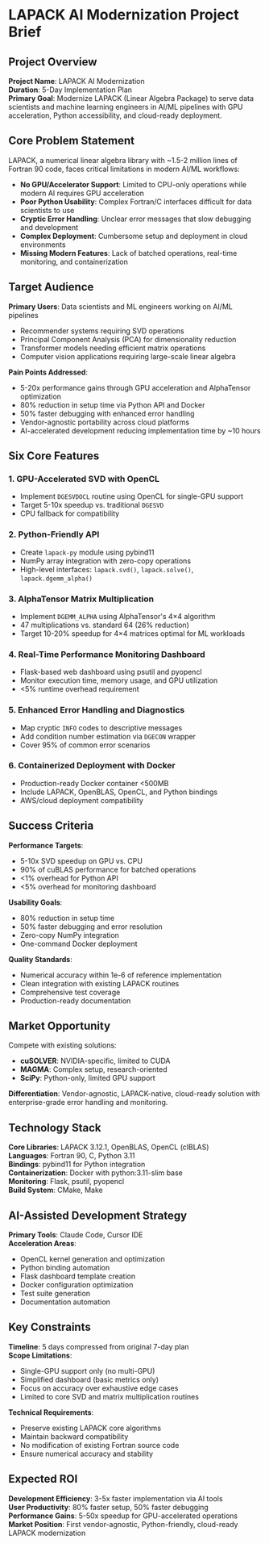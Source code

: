 # LAPACK AI Modernization Project Brief

## Project Overview

**Project Name**: LAPACK AI Modernization  
**Duration**: 5-Day Implementation Plan  
**Primary Goal**: Modernize LAPACK (Linear Algebra Package) to serve data scientists and machine learning engineers in AI/ML pipelines with GPU acceleration, Python accessibility, and cloud-ready deployment.

## Core Problem Statement

LAPACK, a numerical linear algebra library with ~1.5-2 million lines of Fortran 90 code, faces critical limitations in modern AI/ML workflows:

- **No GPU/Accelerator Support**: Limited to CPU-only operations while modern AI requires GPU acceleration
- **Poor Python Usability**: Complex Fortran/C interfaces difficult for data scientists to use
- **Cryptic Error Handling**: Unclear error messages that slow debugging and development
- **Complex Deployment**: Cumbersome setup and deployment in cloud environments
- **Missing Modern Features**: Lack of batched operations, real-time monitoring, and containerization

## Target Audience

**Primary Users**: Data scientists and ML engineers working on AI/ML pipelines
- Recommender systems requiring SVD operations
- Principal Component Analysis (PCA) for dimensionality reduction
- Transformer models needing efficient matrix operations
- Computer vision applications requiring large-scale linear algebra

**Pain Points Addressed**:
- 5-20x performance gains through GPU acceleration and AlphaTensor optimization
- 80% reduction in setup time via Python API and Docker
- 50% faster debugging with enhanced error handling
- Vendor-agnostic portability across cloud platforms
- AI-accelerated development reducing implementation time by ~10 hours

## Six Core Features

### 1. GPU-Accelerated SVD with OpenCL
- Implement `DGESVDOCL` routine using OpenCL for single-GPU support
- Target 5-10x speedup vs. traditional `DGESVD`
- CPU fallback for compatibility

### 2. Python-Friendly API
- Create `lapack-py` module using pybind11
- NumPy array integration with zero-copy operations
- High-level interfaces: `lapack.svd()`, `lapack.solve()`, `lapack.dgemm_alpha()`

### 3. AlphaTensor Matrix Multiplication
- Implement `DGEMM_ALPHA` using AlphaTensor's 4×4 algorithm  
- 47 multiplications vs. standard 64 (26% reduction)
- Target 10-20% speedup for 4×4 matrices optimal for ML workloads

### 4. Real-Time Performance Monitoring Dashboard
- Flask-based web dashboard using psutil and pyopencl
- Monitor execution time, memory usage, and GPU utilization
- <5% runtime overhead requirement

### 5. Enhanced Error Handling and Diagnostics
- Map cryptic `INFO` codes to descriptive messages
- Add condition number estimation via `DGECON` wrapper
- Cover 95% of common error scenarios

### 6. Containerized Deployment with Docker
- Production-ready Docker container <500MB
- Include LAPACK, OpenBLAS, OpenCL, and Python bindings
- AWS/cloud deployment compatibility

## Success Criteria

**Performance Targets**:
- 5-10x SVD speedup on GPU vs. CPU
- 90% of cuBLAS performance for batched operations
- <1% overhead for Python API
- <5% overhead for monitoring dashboard

**Usability Goals**:
- 80% reduction in setup time
- 50% faster debugging and error resolution
- Zero-copy NumPy integration
- One-command Docker deployment

**Quality Standards**:
- Numerical accuracy within 1e-6 of reference implementation
- Clean integration with existing LAPACK routines
- Comprehensive test coverage
- Production-ready documentation

## Market Opportunity

Compete with existing solutions:
- **cuSOLVER**: NVIDIA-specific, limited to CUDA
- **MAGMA**: Complex setup, research-oriented
- **SciPy**: Python-only, limited GPU support

**Differentiation**: Vendor-agnostic, LAPACK-native, cloud-ready solution with enterprise-grade error handling and monitoring.

## Technology Stack

**Core Libraries**: LAPACK 3.12.1, OpenBLAS, OpenCL (clBLAS)  
**Languages**: Fortran 90, C, Python 3.11  
**Bindings**: pybind11 for Python integration  
**Containerization**: Docker with python:3.11-slim base  
**Monitoring**: Flask, psutil, pyopencl  
**Build System**: CMake, Make  

## AI-Assisted Development Strategy

**Primary Tools**: Claude Code, Cursor IDE  
**Acceleration Areas**:
- OpenCL kernel generation and optimization
- Python binding automation
- Flask dashboard template creation
- Docker configuration optimization
- Test suite generation
- Documentation automation

## Key Constraints

**Timeline**: 5 days compressed from original 7-day plan  
**Scope Limitations**:
- Single-GPU support only (no multi-GPU)
- Simplified dashboard (basic metrics only)
- Focus on accuracy over exhaustive edge cases
- Limited to core SVD and matrix multiplication routines

**Technical Requirements**:
- Preserve existing LAPACK core algorithms
- Maintain backward compatibility
- No modification of existing Fortran source code
- Ensure numerical accuracy and stability

## Expected ROI

**Development Efficiency**: 3-5x faster implementation via AI tools  
**User Productivity**: 80% faster setup, 50% faster debugging  
**Performance Gains**: 5-50x speedup for GPU-accelerated operations  
**Market Position**: First vendor-agnostic, Python-friendly, cloud-ready LAPACK modernization 